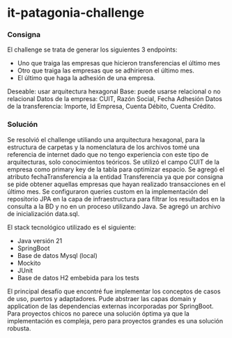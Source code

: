 # it-patagonia-challenge

### Consigna
El challenge se trata de generar los siguientes 3 endpoints:

- Uno que traiga las empresas que hicieron transferencias el último mes
- Otro que traiga las empresas que se adhirieron el último mes.
- El último que haga la adhesión de una empresa.

Deseable: usar arquitectura hexagonal
Base: puede usarse relacional o no relacional
Datos de la empresa: CUIT, Razón Social, Fecha Adhesión
Datos de la transferencia: Importe, Id Empresa, Cuenta Débito, Cuenta Crédito.

### Solución
Se resolvió el challenge utiliando una arquitectura hexagonal, para la estructura de carpetas y la nomenclatura de los archivos tomé una referencia de internet dado que no tengo experiencia con este tipo de arquitecturas, solo conocimientos teóricos.
Se utilizó el campo CUIT de la empresa como primary key de la tabla para optimizar espacio.
Se agregó el atributo fechaTransferencia a la entidad Transferencia ya que por consigna se pide obtener aquellas empresas que hayan realizado transacciones en el último mes.
Se configuraron queries custom en la implementación del repositorio JPA en la capa de infraestructura para filtrar los resultados en la consulta a la BD y no en un proceso utilizando Java.
Se agregó un archivo de inicialización data.sql.

El stack tecnológico utilizado es el siguiente:
- Java versión 21
- SpringBoot
- Base de datos Mysql (local)
- Mockito
- JUnit
- Base de datos H2 embebida para los tests

El principal desafío que encontré fue implementar los conceptos de casos de uso, puertos y adaptadores. Pude abstraer las capas domain y application de las dependencias externas incorporadas por SpringBoot. Para proyectos chicos
no parece una solución óptima ya que la implementación es compleja, pero para proyectos grandes es una solución robusta.
